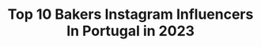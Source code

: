 ---
title: Top 10 Bakers Instagram Influencers In Portugal in 2023
description: >-
  Find top bakers Instagram influencers in Portugal in 2023. Most popular hashtags: #motorcycle #photography #bikers #instamoto.
platform: Instagram
hits: 15
text_top: Analyze the top-rated Instagram influencers on inBeat.
text_bottom: inBeat has 15 Instagram influencers like this in Portugal for you to collaborate.
profiles:
  - username: "_oliverpape_"
    fullname: >-
      O L I V E R   P A P E
    bio: >-
      YOUNG CHEF • nature 🌱 • movement 🧘🏻‍♂️ • create delicious food🔪contact me📩 #jidlojezivot #prostejsem #breathemotherfucker
    location: "Portugal"
    followers: 38129
    engagement: 289
    commentsToLikes: 0.007338
    id: ck0u9suw6ajvr0i196blbrfnp
    verified: false
    hashtags: "#praha, #dog, #spoluprace, #nature"
  - username: "sofia_novais_de_paula"
    fullname: >-
      💋 ᴅɪᴀʀɪᴏ ᴅᴇ ᴜᴍ ʙᴀᴛᴏᴍ 💋
    bio: >-
      ⚡️ Miss Energia & Miss Batom 💋 O meu dia tem muito mais que 24 horas 📩 sofia@diariodeumbatom.com
    location: "Portugal"
    followers: 50915
    engagement: 222
    commentsToLikes: 0.169732
    id: ckap5if8hbtn10i780hw8y3dx
    verified: false
    hashtags: "#lookdiariodeumbatom, #sofianovaisdepaulastyle, #pink, #aboutme"
  - username: "karma_rider_"
    fullname: >-
      𝙆𝙖𝙧𝙢𝙖 | Biker Girl 💋
    bio: >-
      Code: KARMA7 (7% disc. on Impormotor.es) YouTube Channel 🎬 ⬇️ Sponsors: @impormotor @nolangroup @tcxboots @cardosystems @motoin @xlmoto ..
    location: "Portugal"
    followers: 18020
    engagement: 450
    commentsToLikes: 0.022025
    id: ck0w76btibz600i195suey17u
    verified: false
    hashtags: "#bikelife, #photography, #cardosystems, #nolangroup"
  - username: "taniamoreirarato"
    fullname: >-
      Tânia Moreira Rato
    bio: >-
      Founder ⚡ @thelitascascais ⚡ Rider: @dustgirlspt 🌍💨 Boss Babe: @lojapodearroz ®️ 📍 Portugal 🇵🇹 🎥🎬 Marrocos:
    location: "Portugal"
    followers: 6021
    engagement: 655
    commentsToLikes: 0.070781
    id: ckaor4y12lr1j0i78ptyhw2hp
    verified: false
    hashtags: "#yamahavirago535, #yamahaniken, #babesandbikes, #lifestyle"
  - username: "patriciabasilio"
    fullname: >-
      Patrícia Basílio
    bio: >-
      ▪️I'm a rider from Portugal 🇵🇹🏍💨 ▪️Harley Davidson 883 🖤☠️ ▪️kawasakiw650 🏍 💥 ▪️Designer & teacher ▪️I love my Family & my Dog 🐶❤️
    location: "Portugal"
    followers: 11516
    engagement: 577
    commentsToLikes: 0.035567
    id: ckaotfjwpvpz90i78xkorwi5h
    verified: false
    hashtags: "#motorcycle, #dyna, #custom, #moto"
  - username: "mimelmt10"
    fullname: >-
      MimelMT10 🇵🇹 #29
    bio: >-
      🇵🇹🇪🇺 Motorcycle Racer ℹwww.golikeapro.pt ℹ @golikeapropt 🆕️Máximo Moto - Motorcycle Racing suits & Protective Gear 🆕️ @maximomotospain
    location: "Portugal"
    followers: 2404
    engagement: 2536
    commentsToLikes: 0.023218
    id: ck8sxu9e0iorj0j780jppvqbx
    verified: false
    hashtags: "#instarider, #legendarybikes, #motoaddicted, #yamahamt10"
  - username: "marianarferreiraa"
    fullname: >-
      Mariana Ferreira
    bio: >-
      📍Porto, Portugal My instagram doesn’t show all of me ⚡️
    location: "Portugal"
    followers: 8106
    engagement: 747
    commentsToLikes: 0.014579
    id: ckaowj3yl95j30i78zqtojuwl
    verified: false
    hashtags: "#autumn, #girlsoneloavies, #ootd, #look"
  - username: "pilotaroundtheworld"
    fullname: >-
      🄼🄰🅁🄸🄾🇮🇹 𝔽𝕚𝕣𝕤𝕥 𝕆𝕗𝕗𝕚𝕔𝕖𝕣
    bio: >-
      I❤️✈ 👨‍✈️Pilot ✈️#Boeing #747 🏡Italy 🇮🇹 #bergamo #desenzanodelgarda 🛫based in #Milano 💍 Engaged 🍕#Food 🌍#Travel 💪#Sport 🏍️#Motorbike
    location: "Portugal"
    followers: 13094
    engagement: 759
    commentsToLikes: 0.029031
    id: ckaox0krdb8ar0i788ba3cebe
    verified: false
    hashtags: "#losangeles, #747, #sunset, #cargolux"
  - username: "weirdoluis"
    fullname: >-
      𝕷𝖚𝖎𝖘 𝕭𝖆𝖕𝖙𝖎𝖘𝖙𝖆
    bio: >-
      ★@weirdohelena★ created and performed by moi ★An artist with no limits in terms of medium (makeup illustration music) for now ★London, UK/ Madeira, PT
    location: "Portugal"
    followers: 43652
    engagement: 204
    commentsToLikes: 0.022176
    id: ck0u841gr6jcj0i19grbzz3wm
    verified: false
    hashtags: "#eye, #marilynmonroe, #familymakeup, #prosthetics"
  - username: "carlos_guerreiro"
    fullname: >-
      Carlos Guerreiro
    bio: >-
      @voyagecestlavie // @visionaireagency DM FOR #PHOTOSHOOTS (+351)936297777 📍Lisbon, PT 🇵🇹
    location: "Portugal"
    followers: 17636
    engagement: 662
    commentsToLikes: 0.020831
    id: ckaow41br7bwq0i78q3169y17
    verified: false
    hashtags: "#vintagevibes, #portraitsla, #portraitvisuals, #worldofportraits"
---